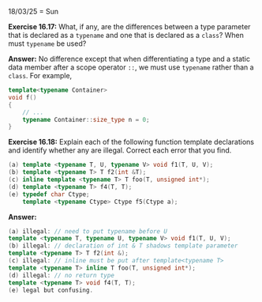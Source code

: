 18/03/25 = Sun

**Exercise 16.17:** What, if any, are the differences between a type parameter that is declared as a `typename` and one that is declared as a `class`? When must `typename` be used?

**Answer:** No difference except that when differentiating a type and a static data member after a scope operator `::`, we must use `typename` rather than a `class`. For example,

```c++
template<typename Container>
void f()
{
    // ...
    typename Container::size_type n = 0;
}
```

**Exercise 16.18:** Explain each of the following function template declarations and identify whether any are illegal. Correct each error that you find.

```c++
(a) template <typename T, U, typename V> void f1(T, U, V);
(b) template <typename T> T f2(int &T);
(c) inline template <typename T> T foo(T, unsigned int*);
(d) template <typename T> f4(T, T);
(e) typedef char Ctype;
    template <typename Ctype> Ctype f5(Ctype a);
```

**Answer:** 

```c++
(a) illegal: // need to put typename before U
template <typename T, typename U, typename V> void f1(T, U, V);
(b) illegal: // declaration of int & T shadows template parameter
template <typename T> T f2(int &);
(c) illegal: // inline must be put after template<typename T>
template <typename T> inline T foo(T, unsigned int*);
(d) illegal: // no return type
template <typename T> void f4(T, T);
(e) legal but confusing.
```


